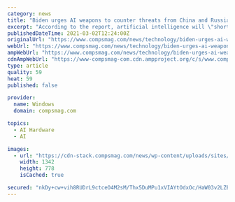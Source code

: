 ```yaml
---
category: news
title: "Biden urges AI weapons to counter threats from China and Russia"
excerpt: "According to the report, artificial intelligence will \"shorten decision-making time\" and require military responses that humans cannot make fast enough on"
publishedDateTime: 2021-03-02T12:24:00Z
originalUrl: "https://www.compsmag.com/news/technology/biden-urges-ai-weapons-to-counter-threats-from-china-and-russia/"
webUrl: "https://www.compsmag.com/news/technology/biden-urges-ai-weapons-to-counter-threats-from-china-and-russia/"
ampWebUrl: "https://www.compsmag.com/news/technology/biden-urges-ai-weapons-to-counter-threats-from-china-and-russia/amp/"
cdnAmpWebUrl: "https://www-compsmag-com.cdn.ampproject.org/c/s/www.compsmag.com/news/technology/biden-urges-ai-weapons-to-counter-threats-from-china-and-russia/amp/"
type: article
quality: 59
heat: 59
published: false

provider:
  name: Windows
  domain: compsmag.com

topics:
  - AI Hardware
  - AI

images:
  - url: "https://cdn-stack.compsmag.com/news/wp-content/uploads/sites/27/2021/03/1-102.jpg"
    width: 1342
    height: 778
    isCached: true

secured: "nkDy+cw+vih8RUDrL9ctceO4M2sM/Thx5DuMPu1xVIAYtOdxOc/HaW03v2LZEN79r6w2M2DX5EsAKy2sNUfySCICvC9KDUTTASoIGrmh9C+CVTuRNX7+lLuv61Ohz7QEeBH2W0KjfJ5jweyRSOdmyjX4zgc0jX9gwJeT21eQR8Xk8nBStNyioHA6N0MEn4b/WF9r84S1KwMUGYy7zVxlKvzu7HstHMxH1c5hiidj+Dr1j+wuUAW3N7CPyYJMKlnSYjeo3n7GsMc5DwCVuvfRsIK6ZiaHTRKCa/Iz7XbmvRG5FePN0GRtWNftlrL858On7QhTzOVPxJsSnpCoujqdgI/rGcTwpeH/yCI6l9h+ryQ=;Yb35cQyRQNhBXBKhhkNVog=="
---
```


